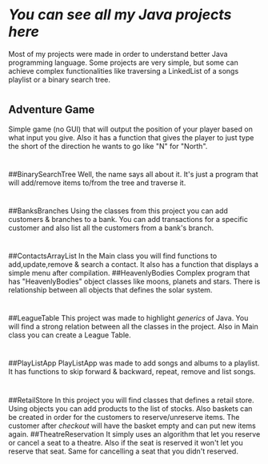 # *You can see all my Java projects here*
Most of my projects were made in order to understand better Java programming language.
Some projects are very simple, but some can achieve complex functionalities like traversing a LinkedList of a songs playlist or a binary search tree.
#
#
## Adventure Game
Simple game (no GUI) that will output the position of your player based on what input you give.
Also it has a function that gives the player to just type the short of the direction he wants to go like "N" for "North".
#
##BinarySearchTree
Well, the name says all about it. It's just a program that will add/remove items to/from the tree and traverse it.
#
##BanksBranches
Using the classes from this project you can add customers & branches to a bank.
You can add transactions for a specific customer and also list all the customers from a bank's branch.
#
##ContactsArrayList
In the Main class you will find functions to add,update,remove & search a contact.
It also has a function that displays a simple menu after compilation.
##HeavenlyBodies
Complex program that has "HeavenlyBodies" object classes like moons, planets and stars.
There is relationship between all objects that defines the solar system.
#
##LeagueTable
This project was made to highlight *generics* of Java.
You will find a strong relation between all the classes in the project.
Also in Main class you can create a League Table.
#
##PlayListApp
PlayListApp was made to add songs and albums to a playlist.
It has functions to skip forward & backward, repeat, remove and list songs.
#
##RetailStore
In this project you will find classes that defines a retail store.
Using objects you can add products to the list of stocks. Also baskets can be created in order for the customers to reserve/unreserve items.
The customer after *checkout* will have the basket empty and can put new items again.
##TheatreReservation
It simply uses an algorithm that let you reserve or cancel a seat to a theatre.
Also if the seat is reserved it won't let you reserve that seat.
Same for cancelling a seat that you didn't reserved.
					

